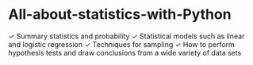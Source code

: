 # All-about-statistics-with-Python
✓ Summary statistics and probability
✓ Statistical models such as linear and logistic regression
✓ Techniques for sampling
✓ How to perform hypothesis tests and draw conclusions from a wide variety of data sets
